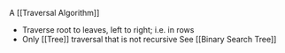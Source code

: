A [[Traversal Algorithm]]
* Traverse root to leaves, left to right; i.e. in rows
* Only [[Tree]] traversal that is not recursive
See [[Binary Search Tree]]
